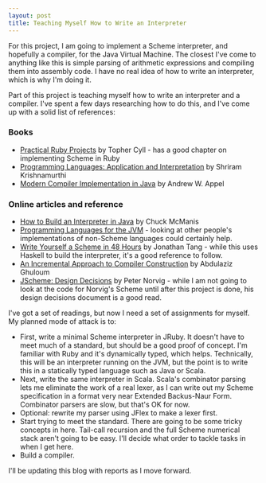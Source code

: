 ```yaml
---
layout: post
title: Teaching Myself How to Write an Interpreter
---
```


For this project, I am going to implement a Scheme interpreter, and hopefully a compiler, for the Java Virtual Machine. The closest I've come to anything like this is simple parsing of arithmetic expressions and compiling them into assembly code. I have no real idea of how to write an interpreter, which is why I'm doing it.

Part of this project is teaching myself how to write an interpreter and a compiler. I've spent a few days researching how to do this, and I've come up with a solid list of references:

### Books

* [Practical Ruby Projects](http://apress.com/book/view/9781590599112) by Topher Cyll - has a good chapter on implementing Scheme in Ruby
* [Programming Languages: Application and Interpretation](http://www.cs.brown.edu/~sk/Publications/Books/ProgLangs/2007-04-26/) by Shriram Krishnamurthi
* [Modern Compiler Implementation in Java](http://www.cs.princeton.edu/~appel/modern/java/) by Andrew W. Appel

### Online articles and reference

* [How to Build an Interpreter in Java](http://www.javaworld.com/javaworld/jw-05-1997/jw-05-indepth.html) by Chuck McManis
* [Programming Languages for the JVM](http://www.is-research.de/info/vmlanguages/) - looking at other people's implementations of non-Scheme languages could certainly help.
* [Write Yourself a Scheme in 48 Hours](http://en.wikibooks.org/wiki/Write_Yourself_a_Scheme_in_48_Hours) by Jonathan Tang - while this uses Haskell to build the interpreter, it's a good reference to follow.
* [An Incremental Approach to Compiler Construction](http://lambda-the-ultimate.org/node/1752) by Abdulaziz Ghuloum
* [JScheme: Design Decisions](http://norvig.com/jscheme-design.html) by Peter Norvig - while I am not going to look at the code for Norvig's Scheme until after this project is done, his design decisions document is a good read.

I've got a set of readings, but now I need a set of assignments for myself. My planned mode of attack is to:

* First, write a minimal Scheme interpreter in JRuby. It doesn't have to meet much of a standard, but should be a good proof of concept. I'm familiar with Ruby and it's dynamically typed, which helps. Technically, this will be an interpreter running on the JVM, but the point is to write this in a statically typed language such as Java or Scala.
* Next, write the same interpreter in Scala. Scala's combinator parsing lets me eliminate the work of a real lexer, as I can write out my Scheme specification in a format very near Extended Backus-Naur Form. Combinator parsers are slow, but that's OK for now.
* Optional: rewrite my parser using JFlex to make a lexer first.
* Start trying to meet the standard. There are going to be some tricky concepts in here. Tail-call recursion and the full Scheme numerical stack aren't going to be easy. I'll decide what order to tackle tasks in when I get here.
* Build a compiler.

I'll be updating this blog with reports as I move forward.
